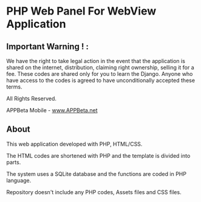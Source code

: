 # PHP Web Panel For WebView Application

## Important Warning ! :

We have the right to take legal action in the event that the application is shared on the internet, distribution, claiming right ownership, selling it for a fee.
These codes are shared only for you to learn the Django.
Anyone who have access to the codes is agreed to have unconditionally accepted these terms.

All Rights Reserved.

APPBeta Mobile - www.APPBeta.net

## About
This web application developed with PHP, HTML/CSS.

The HTML codes are shortened with PHP and the template is divided into parts.

The system uses a SQLite database and the functions are coded in PHP language.

Repository doesn't include any PHP codes, Assets files and CSS files.
